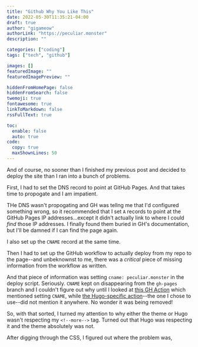 ```yaml
---
title: "Github Why You Like This"
date: 2022-05-30T11:35:21-04:00
draft: true
author: "gigameow"
authorLink: "https://peculiar.monster"
description: ""

categories: ["coding"]
tags: ["tech", "github"]

images: []
featuredImage: ""
featuredImagePreview: ""

hiddenFromHomePage: false
hiddenFromSearch: false
twemoji: true
fontawesome: true
linkToMarkdown: false
rssFullText: true

toc:
  enable: false
  auto: true
code:
  copy: true
  maxShownLines: 50
---
```

And of course, no sooner than I finished my previous post and decided to deploy the site than I ran into a bunch of problems.
<!--more-->

First, I had to set the DNS record to point at GitHub Pages. And that takes time to propogate and I am impatient.

THe DNS wasn't propogating and GH was tellng me that I'd configured something wrong, so it recommended that I set `A` records to point at the GitHub Pages IP addresses...except it didn't actually link to where I could _find_ those IP addresses. I finally found them buried in GH's documentation, but I'll be damned if I can find the page again.

I also set up the `CNAME` record at the same time.

Then I had to set up the GitHub workflow to actually deploy from my repo to the page--and unbeknownst to me, there was a _critical_ piece of missing information from the workflow as written.

And that piece of information was setting `cname: peculiar.monster` in the deploy script. Seriously. `CNAME` kept on disappearing from the `gh-pages` branch and I couldn't figure out why until I looked at [this GH Action](https://github.com/marketplace/actions/github-pages-action#%EF%B8%8F-add-cname-file-cname) which mentioned setting `CNAME`, while [the Hugo-specific action](https://github.com/marketplace/actions/hugo-setup)--the one I chose to use--did not mention it anywhere. No wonder it was being removed!

So, with that sorted, I turned my attention to why either the theme or Hugo wasn't respecting my `<!--more-->` tag. Turned out that Hugo was respecting it and the theme absolutely was not.

After digging through the CSS, I figured out where the problem was, 

